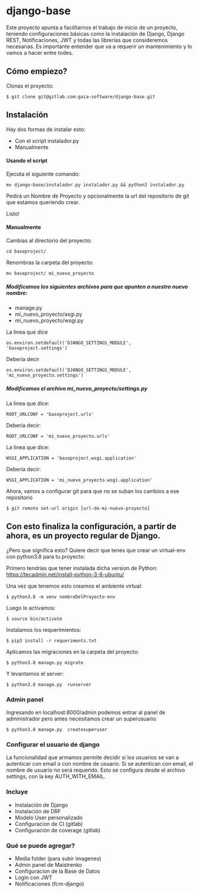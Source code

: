 # django-base
Este proyecto apunta a facilitarnos el trabajo de inicio de un proyecto, teniendo configuraciones básicas como la instalación de Django, Django REST, Notificaciones, JWT y todas las librerías que consideremos necesarias.
Es importante entender que va a requerir un mantenimiento y lo vamos a hacer entre todes.

## Cómo empiezo?

Clonas el proyecto:
``` 
$ git clone git@gitlab.com:gaia-software/django-base.git 
```

## Instalación
Hay dos formas de instalar esto:
- Con el script instalador.py
- Manualmente

#### Usando el script
Ejecuta el siguiente comando:
```
mv django-base/instalador.py instalador.py && python3 instalador.py  

```
Pedirá un Nombre de Proyecto y opcionalmente la url del repositorio de git que estamos queriendo crear.

Listo!

#### Manualmente

Cambias al directorio del proyecto:
```
cd baseproject/
```
Renombras la carpeta del proyecto:
```
mv baseproject/ mi_nuevo_proyecto
```

##### Modificamos los siguientes archivos para que apunten a nuestro nuevo nombre:
- manage.py 
- mi_nuevo_proyecto/asgi.py 
- mi_nuevo_proyecto/wsgi.py 

La linea que dice
```
os.environ.setdefault('DJANGO_SETTINGS_MODULE', 'baseproject.settings')
```

Debería decir
```
os.environ.setdefault('DJANGO_SETTINGS_MODULE', 'mi_nuevo_proyecto.settings')
```

##### Modificamos el archivo mi_nuevo_proyecto/settings.py
La linea que dice:
```
ROOT_URLCONF = 'baseproject.urls'
```

Debería decir:
```
ROOT_URLCONF = 'mi_nuevo_proyecto.urls'
```
La linea que dice:
```
WSGI_APPLICATION = 'baseproject.wsgi.application'
```

Debería decir:
```
WSGI_APPLICATION = 'mi_nuevo_proyecto.wsgi.application'
```

Ahora, vamos a configurar git para que no se suban los cambios a ese repositorio
```
$ git remote set-url origin [url-de-mi-nuevo-proyecto]
```

## Con esto finaliza la configuración, a partir de ahora, es un proyecto regular de Django.

¿Pero que significa esto?
Quiere decir que tenes que crear un virtual-env con python3.8 para tu proyecto:

Primero tendrias que tener instalada dicha version de Python:
https://tecadmin.net/install-python-3-8-ubuntu/

Una vez que tenemos esto creamos el ambiente virtual:
```
$ python3.8 -m venv nombreDelProyecto-env
```
Luego lo activamos:
```
$ source bin/activate
```
Instalamos los requerimientos:
```
$ pip3 install -r requeriments.txt
```
Aplicamos las migraciones en la carpeta del proyecto:
```
$ python3.8 manage.py migrate
```
Y levantamos el server:
```
$ python3.8 manage.py  runserver
```

### Admin panel

Ingresando en localhost:8000/admin podemos entrar al panel de administrador pero antes necesitamos crear un superusuario:
```
$ python3.8 manage.py  createsuperuser
```


### Configurar el usuario de django
La funcionalidad que armamos permite decidir si los usuarios se van a autenticar con email o con nombre de usuario. Si se autentican con email, el nombre de usuario no será requerido. Esto se configura desde el archivo settings, con la key AUTH_WITH_EMAIL.


### Incluye
- Instalación de Django
- Instalación de DRF
- Modelo User personalizado
- Configuracion de CI (gitlab)
- Configuración de coverage (gitlab)

### Qué se puede agregar?
- Media folder (para subir imagenes)
- Admin panel de Maistrenko
- Configuracion de la Base de Datos
- Login con JWT
- Notificaciones (fcm-django)


